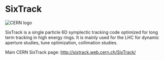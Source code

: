 # SixTrack

![CERN logo](SixTrack.github.com/SixTrack/CERN-logo.jpg)

SixTrack is a single particle 6D symplectic tracking code optimized for long term tracking in high energy rings.
It is mainly used for the LHC for dynamic aperture studies, tune optimization, collimation studies.

Main CERN SixTrack page:
http://sixtrack.web.cern.ch/SixTrack/